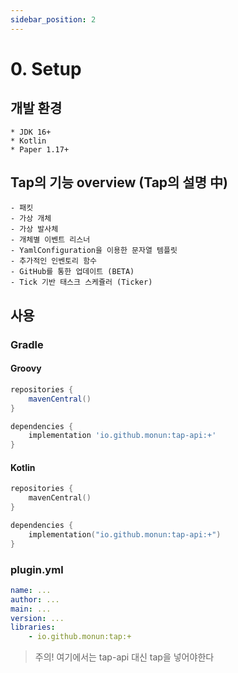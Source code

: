 ```yaml
---
sidebar_position: 2
---
```


# 0. Setup

## 개발 환경
    * JDK 16+
    * Kotlin
    * Paper 1.17+

## Tap의 기능 overview (Tap의 설명 中)
    - 패킷
    - 가상 개체
    - 가상 발사체
    - 개체별 이벤트 리스너
    - YamlConfiguration을 이용한 문자열 템플릿
    - 추가적인 인벤토리 함수
    - GitHub를 통한 업데이트 (BETA)
    - Tick 기반 태스크 스케쥴러 (Ticker)

## 사용
### Gradle
#### Groovy
```groovy
repositories {
    mavenCentral()
}

dependencies {
    implementation 'io.github.monun:tap-api:+'
}
```

#### Kotlin
```kotlin
repositories {
    mavenCentral()
}

dependencies {
    implementation("io.github.monun:tap-api:+")
}
```

### plugin.yml
```yaml
name: ...
author: ...
main: ...
version: ...
libraries:
    - io.github.monun:tap:+
```
> 주의! 여기에서는 tap-api 대신 tap을 넣어야한다

<!--
val heptagram = retrieveUser("Heptagram")
println(heptagram.fans.map { it.blackCowness }.sum())

-------------------------------------------------------
| C͟O͟N͟S͟O͟L͟E͟ | TERMINAL | PROBLEMS |
Exception in thread "main" java.lang.ArithmeticException: integer overflow
-->

